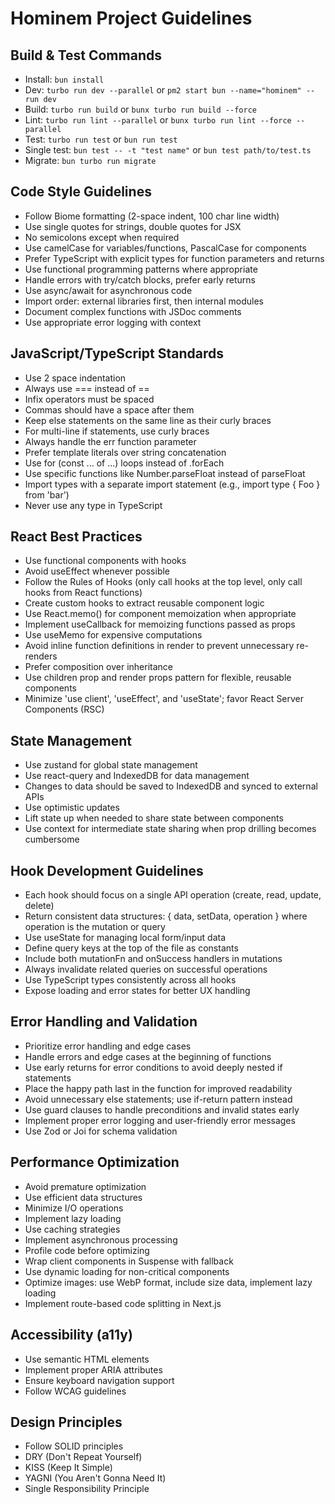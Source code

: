 # Hominem Project Guidelines

## Build & Test Commands
- Install: `bun install`
- Dev: `turbo run dev --parallel` or `pm2 start bun --name="hominem" -- run dev` 
- Build: `turbo run build` or `bunx turbo run build --force`
- Lint: `turbo run lint --parallel` or `bunx turbo run lint --force --parallel`
- Test: `turbo run test` or `bun run test`
- Single test: `bun test -- -t "test name"` or `bun test path/to/test.ts`
- Migrate: `bun turbo run migrate`

## Code Style Guidelines
- Follow Biome formatting (2-space indent, 100 char line width)
- Use single quotes for strings, double quotes for JSX
- No semicolons except when required
- Use camelCase for variables/functions, PascalCase for components
- Prefer TypeScript with explicit types for function parameters and returns
- Use functional programming patterns where appropriate
- Handle errors with try/catch blocks, prefer early returns
- Use async/await for asynchronous code
- Import order: external libraries first, then internal modules
- Document complex functions with JSDoc comments
- Use appropriate error logging with context

## JavaScript/TypeScript Standards
- Use 2 space indentation
- Always use === instead of ==
- Infix operators must be spaced
- Commas should have a space after them
- Keep else statements on the same line as their curly braces
- For multi-line if statements, use curly braces
- Always handle the err function parameter
- Prefer template literals over string concatenation
- Use for (const ... of ...) loops instead of .forEach
- Use specific functions like Number.parseFloat instead of parseFloat
- Import types with a separate import statement (e.g., import type { Foo } from 'bar')
- Never use any type in TypeScript

## React Best Practices
- Use functional components with hooks
- Avoid useEffect whenever possible
- Follow the Rules of Hooks (only call hooks at the top level, only call hooks from React functions)
- Create custom hooks to extract reusable component logic
- Use React.memo() for component memoization when appropriate
- Implement useCallback for memoizing functions passed as props
- Use useMemo for expensive computations
- Avoid inline function definitions in render to prevent unnecessary re-renders
- Prefer composition over inheritance
- Use children prop and render props pattern for flexible, reusable components
- Minimize 'use client', 'useEffect', and 'useState'; favor React Server Components (RSC)

## State Management
- Use zustand for global state management
- Use react-query and IndexedDB for data management
- Changes to data should be saved to IndexedDB and synced to external APIs
- Use optimistic updates
- Lift state up when needed to share state between components
- Use context for intermediate state sharing when prop drilling becomes cumbersome

## Hook Development Guidelines
- Each hook should focus on a single API operation (create, read, update, delete)
- Return consistent data structures: { data, setData, operation } where operation is the mutation or query
- Use useState for managing local form/input data
- Define query keys at the top of the file as constants
- Include both mutationFn and onSuccess handlers in mutations
- Always invalidate related queries on successful operations
- Use TypeScript types consistently across all hooks
- Expose loading and error states for better UX handling

## Error Handling and Validation
- Prioritize error handling and edge cases
- Handle errors and edge cases at the beginning of functions
- Use early returns for error conditions to avoid deeply nested if statements
- Place the happy path last in the function for improved readability
- Avoid unnecessary else statements; use if-return pattern instead
- Use guard clauses to handle preconditions and invalid states early
- Implement proper error logging and user-friendly error messages
- Use Zod or Joi for schema validation

## Performance Optimization
- Avoid premature optimization
- Use efficient data structures
- Minimize I/O operations
- Implement lazy loading
- Use caching strategies
- Implement asynchronous processing
- Profile code before optimizing
- Wrap client components in Suspense with fallback
- Use dynamic loading for non-critical components
- Optimize images: use WebP format, include size data, implement lazy loading
- Implement route-based code splitting in Next.js

## Accessibility (a11y)
- Use semantic HTML elements
- Implement proper ARIA attributes
- Ensure keyboard navigation support
- Follow WCAG guidelines

## Design Principles
- Follow SOLID principles
- DRY (Don't Repeat Yourself)
- KISS (Keep It Simple)
- YAGNI (You Aren't Gonna Need It)
- Single Responsibility Principle